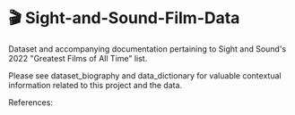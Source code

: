 # 🎬 Sight-and-Sound-Film-Data
Dataset and accompanying documentation pertaining to Sight and Sound's 2022 "Greatest Films of All Time" list.

Please see dataset_biography and data_dictionary for valuable contextual information related to this project and the data. 

References: 



